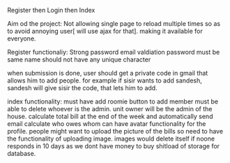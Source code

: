 Register
then Login
then Index

Aim od the project:
Not allowing single page to reload multiple times so as to avoid annoying user[ will use ajax for that].
making it available for everyone.

Register functionaliy:
Strong password
email valdiation
password must be same
name should not have any unique character

when submission is done, user should get a private code in gmail that allows him to add people. for example if sisir wants to add sandesh, sandesh will give sisir the code, that lets him to add.

index functionality:
must have add roomie button to add member
must be able to delete whoever is the admin.
unit owner will be the admin of the house.
calculate total bill at the end of the week and automatically send email
calculate who owes whom
can have avatar functionality for the profile.
people might want to upload the picture of the bills so need to have the functionality of uploading image.
images would delete itself if noone responds in 10 days as we dont have money to buy shitload of storage for database.
